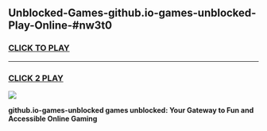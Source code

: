 
## Unblocked-Games-github.io-games-unblocked-Play-Online-#nw3t0
<h3>
<a href="https://premium.freeplayer.one?title=github.io-games-unblocked&ref=27F">CLICK TO PLAY</a></h3>
<hr>

<h3>
<a href="https://premium.freeplayer.one?title=github.io-games-unblocked&ref=27F">CLICK 2 PLAY</a>
  
</h3>

<a href="https://premium.freeplayer.one?title=github.io-games-unblocked&ref=27F"><img src="https://clearcache.store/games.png"></a>


**github.io-games-unblocked games unblocked: Your Gateway to Fun and Accessible Online Gaming**

